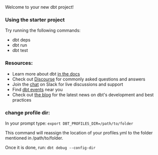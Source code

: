 Welcome to your new dbt project!

### Using the starter project

Try running the following commands:
- dbt deps
- dbt run
- dbt test


### Resources:
- Learn more about dbt [in the docs](https://docs.getdbt.com/docs/introduction)
- Check out [Discourse](https://discourse.getdbt.com/) for commonly asked questions and answers
- Join the [chat](https://community.getdbt.com/) on Slack for live discussions and support
- Find [dbt events](https://events.getdbt.com) near you
- Check out [the blog](https://blog.getdbt.com/) for the latest news on dbt's development and best practices


### change profile dir:
In your prompt type: 
`export DBT_PROFILES_DIR=/path/to/folder`

This command will reassign the location of your profiles.yml to the folder mentioned in /path/to/folder.

Once it is done, run: 
`dbt debug --config-dir`